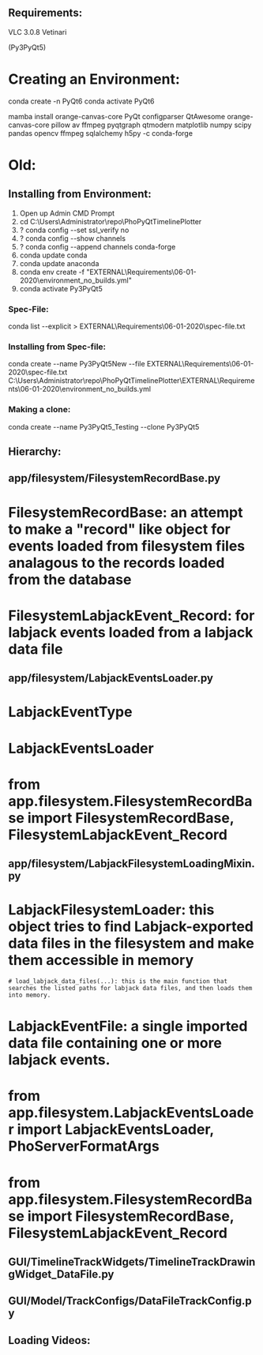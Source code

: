 
## Requirements:
VLC 3.0.8 Vetinari

(Py3PyQt5)

# Creating an Environment:
conda create -n PyQt6
conda activate PyQt6
<!-- conda install orange-canvas-core PyQt configparser QtAwesome orange-canvas-core pillow av ffmpeg pyqtgraph qtmodern matplotlib numpy scipy pandas opencv ffmpeg sqlalchemy h5py  -->
mamba install orange-canvas-core PyQt configparser QtAwesome orange-canvas-core pillow av ffmpeg pyqtgraph qtmodern matplotlib numpy scipy pandas opencv ffmpeg sqlalchemy h5py -c conda-forge


# Old:
## Installing from Environment:
1. Open up Admin CMD Prompt
2. cd C:\Users\Administrator\repo\PhoPyQtTimelinePlotter
3. ? conda config --set ssl_verify no
3. ? conda config --show channels
3. ? conda config --append channels conda-forge
4. conda update conda
5. conda update anaconda
6. conda env create -f "EXTERNAL\Requirements\06-01-2020\environment_no_builds.yml"
7. conda activate Py3PyQt5
### Spec-File:
conda list --explicit > EXTERNAL\Requirements\06-01-2020\spec-file.txt
### Installing from Spec-file:
conda create --name Py3PyQt5New --file EXTERNAL\Requirements\06-01-2020\spec-file.txt
C:\Users\Administrator\repo\PhoPyQtTimelinePlotter\EXTERNAL\Requirements\06-01-2020\environment_no_builds.yml

###  Making a clone:
conda create --name Py3PyQt5_Testing --clone Py3PyQt5


## Hierarchy:

## app/filesystem/FilesystemRecordBase.py
# FilesystemRecordBase: an attempt to make a "record" like object for events loaded from filesystem files analagous to the records loaded from the database
# FilesystemLabjackEvent_Record: for labjack events loaded from a labjack data file

## app/filesystem/LabjackEventsLoader.py
# LabjackEventType
# LabjackEventsLoader
#   from app.filesystem.FilesystemRecordBase import FilesystemRecordBase, FilesystemLabjackEvent_Record

## app/filesystem/LabjackFilesystemLoadingMixin.py
# LabjackFilesystemLoader: this object tries to find Labjack-exported data files in the filesystem and make them accessible in memory
    # load_labjack_data_files(...): this is the main function that searches the listed paths for labjack data files, and then loads them into memory.
# LabjackEventFile: a single imported data file containing one or more labjack events.
#   from app.filesystem.LabjackEventsLoader import LabjackEventsLoader, PhoServerFormatArgs
#   from app.filesystem.FilesystemRecordBase import FilesystemRecordBase, FilesystemLabjackEvent_Record





## GUI/TimelineTrackWidgets/TimelineTrackDrawingWidget_DataFile.py


## GUI/Model/TrackConfigs/DataFileTrackConfig.py


## Loading Videos:
